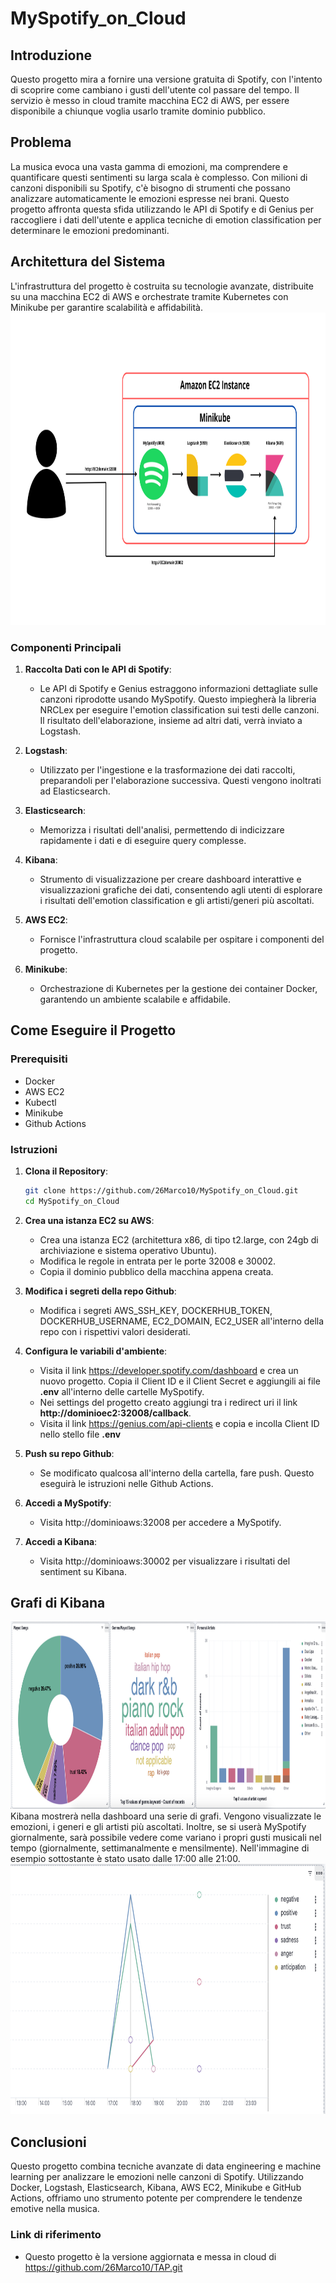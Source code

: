 # MySpotify_on_Cloud

## Introduzione

Questo progetto mira a fornire una versione gratuita di Spotify, con l'intento di scoprire come cambiano i gusti dell'utente col passare del tempo. Il servizio è messo in cloud tramite macchina EC2 di AWS, per essere disponibile a chiunque voglia usarlo tramite dominio pubblico.

## Problema

La musica evoca una vasta gamma di emozioni, ma comprendere e quantificare questi sentimenti su larga scala è complesso. Con milioni di canzoni disponibili su Spotify, c'è bisogno di strumenti che possano analizzare automaticamente le emozioni espresse nei brani. Questo progetto affronta questa sfida utilizzando le API di Spotify e di Genius per raccogliere i dati dell'utente e applica tecniche di emotion classification per determinare le emozioni predominanti.

## Architettura del Sistema

L'infrastruttura del progetto è costruita su tecnologie avanzate, distribuite su una macchina EC2 di AWS e orchestrate tramite Kubernetes con Minikube per garantire scalabilità e affidabilità.
 <img src="images/infrastruttura.png" alt="Personal" width="900" height="500">

### Componenti Principali

1. **Raccolta Dati con le API di Spotify**:
   - Le API di Spotify e Genius estraggono informazioni dettagliate sulle canzoni riprodotte usando MySpotify. Questo impiegherà la libreria NRCLex per eseguire l'emotion classification sui testi delle canzoni. Il risultato dell'elaborazione, insieme ad altri dati, verrà inviato a Logstash.

2. **Logstash**:
   - Utilizzato per l'ingestione e la trasformazione dei dati raccolti, preparandoli per l'elaborazione successiva. Questi vengono inoltrati ad Elasticsearch.

3. **Elasticsearch**:
   - Memorizza i risultati dell'analisi, permettendo di indicizzare rapidamente i dati e di eseguire query complesse.

4. **Kibana**:
   - Strumento di visualizzazione per creare dashboard interattive e visualizzazioni grafiche dei dati, consentendo agli utenti di esplorare i risultati dell'emotion classification e gli artisti/generi più ascoltati. 

5. **AWS EC2**:
   - Fornisce l'infrastruttura cloud scalabile per ospitare i componenti del progetto.

6. **Minikube**:
   - Orchestrazione di Kubernetes per la gestione dei container Docker, garantendo un ambiente scalabile e affidabile.

## Come Eseguire il Progetto

### Prerequisiti

- Docker
- AWS EC2
- Kubectl
- Minikube
- Github Actions

### Istruzioni

1. **Clona il Repository**:
   ```bash
   git clone https://github.com/26Marco10/MySpotify_on_Cloud.git
   cd MySpotify_on_Cloud
   ```
2. **Crea una istanza EC2 su AWS**:
    - Crea una istanza EC2 (architettura x86, di tipo t2.large, con 24gb di archiviazione e sistema operativo Ubuntu).
    - Modifica le regole in entrata per le porte 32008 e 30002.
    - Copia il dominio pubblico della macchina appena creata.

3. **Modifica i segreti della repo Github**:
    - Modifica i segreti AWS_SSH_KEY, DOCKERHUB_TOKEN, DOCKERHUB_USERNAME, EC2_DOMAIN, EC2_USER all'interno della repo con i rispettivi valori desiderati.

4. **Configura le variabili d'ambiente**:
    - Visita il link https://developer.spotify.com/dashboard e crea un nuovo progetto. Copia il Client ID e il Client Secret e aggiungili ai file **.env** all'interno delle cartelle MySpotify.
    - Nei settings del progetto creato aggiungi tra i redirect uri il link **http://dominioec2:32008/callback**.
    - Visita il link https://genius.com/api-clients e copia e incolla Client ID nello stello file **.env**

5. **Push su repo Github**:
    - Se modificato qualcosa all'interno della cartella, fare push. Questo eseguirà le istruzioni nelle Github Actions.

6. **Accedi a MySpotify**:
    - Visita http://dominioaws:32008 per accedere a MySpotify.
5. **Accedi a Kibana**:
    - Visita http://dominioaws:30002 per visualizzare i risultati del sentiment su Kibana.
 
 ## Grafi di Kibana
 <img src="images/Personal.png" alt="Personal" width="900" height="300">
 Kibana mostrerà nella dashboard una serie di grafi. Vengono visualizzate le emozioni, i generi e gli artisti più ascoltati. 
 Inoltre, se si userà MySpotify giornalmente, sarà possibile vedere come variano i propri gusti musicali nel tempo (giornalmente, settimanalmente e mensilmente). Nell'immagine di esempio sottostante è stato usato dalle 17:00 alle 21:00.
 <img src="images/Linee.png" alt="linee" width="900" height="400">
 

 ## Conclusioni
Questo progetto combina tecniche avanzate di data engineering e machine learning per analizzare le emozioni nelle canzoni di Spotify. Utilizzando Docker, Logstash, Elasticsearch, Kibana, AWS EC2, Minikube e GitHub Actions, offriamo uno strumento potente per comprendere le tendenze emotive nella musica.

### Link di riferimento
- Questo progetto è la versione aggiornata e messa in cloud di https://github.com/26Marco10/TAP.git